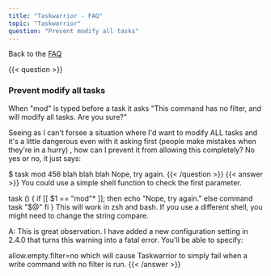 ```yaml
---
title: "Taskwarrior - FAQ"
topic: "Taskwarrior"
question: "Prevent modify all tasks"
---
```


Back to the [FAQ](/support/faq)

{{< question >}}
### Prevent modify all tasks

When "mod" is typed before a task it asks "This command has no filter, and will modify all tasks.
Are you sure?"

Seeing as I can't forsee a situation where I'd want to modify ALL tasks and it's a little dangerous even with it asking first (people make mistakes when they're in a hurry) , how can I prevent it from allowing this completely? No yes or no, it just says:

$ task mod 456 blah blah blah
  Nope, try again.
{{< /question >}}
{{< answer >}}
You could use a simple shell function to check the first parameter.

task () {
    if [[ $1 == "mod"* ]]; then
        echo "Nope, try again."
    else
        command task "$@"
    fi
}
This will work in zsh and bash. If you use a different shell, you might need to change the string compare. 

A: This is great observation.
I have added a new configuration setting in 2.4.0 that turns this warning into a fatal error.
You'll be able to specify:

allow.empty.filter=no
which will cause Taskwarrior to simply fail when a write command with no filter is run.
{{< /answer >}}
